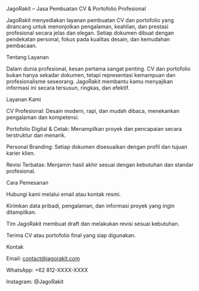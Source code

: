 JagoRakit – Jasa Pembuatan CV & Portofolio Profesional

JagoRakit menyediakan layanan pembuatan CV dan portofolio yang dirancang untuk menonjolkan pengalaman, keahlian, dan prestasi profesional secara jelas dan elegan. Setiap dokumen dibuat dengan pendekatan personal, fokus pada kualitas desain, dan kemudahan pembacaan.

Tentang Layanan

Dalam dunia profesional, kesan pertama sangat penting. CV dan portofolio bukan hanya sekadar dokumen, tetapi representasi kemampuan dan profesionalisme seseorang. JagoRakit membantu kamu menyajikan informasi ini secara tersusun, ringkas, dan efektif.

Layanan Kami

CV Profesional: Desain modern, rapi, dan mudah dibaca, menekankan pengalaman dan kompetensi.

Portofolio Digital & Cetak: Menampilkan proyek dan pencapaian secara terstruktur dan menarik.

Personal Branding: Setiap dokumen disesuaikan dengan profil dan tujuan karier klien.

Revisi Terbatas: Menjamin hasil akhir sesuai dengan kebutuhan dan standar profesional.

Cara Pemesanan

Hubungi kami melalui email atau kontak resmi.

Kirimkan data pribadi, pengalaman, dan informasi proyek yang ingin ditampilkan.

Tim JagoRakit membuat draft dan melakukan revisi sesuai kebutuhan.

Terima CV atau portofolio final yang siap digunakan.

Kontak

Email: contact@jagorakit.com

WhatsApp: +62 812-XXXX-XXXX

Instagram: @JagoRakit
